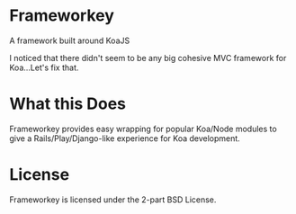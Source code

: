 Frameworkey
===========

A framework built around KoaJS

I noticed that there didn't seem to be any big cohesive MVC framework for
Koa...Let's fix that. 

What this Does
==============

Frameworkey provides easy wrapping for popular Koa/Node modules to give a
Rails/Play/Django-like experience for Koa development. 


License
=======
Frameworkey is licensed under the 2-part BSD License.
